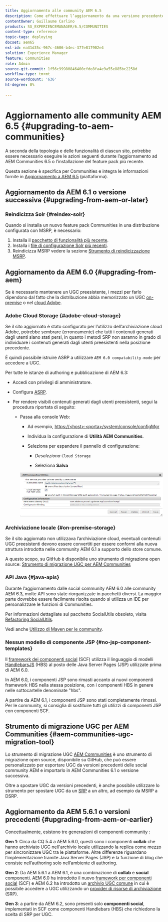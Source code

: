 ```yaml
---
title: Aggiornamento alle community AEM 6.5
description: Come effettuare l’aggiornamento da una versione precedente a AEM 6.5 Communities
contentOwner: Guillaume Carlino
products: SG_EXPERIENCEMANAGER/6.5/COMMUNITIES
content-type: reference
topic-tags: deploying
docset: aem65
exl-id: ea41d35c-967c-4606-b4ec-377e817902e4
solution: Experience Manager
feature: Communities
role: Admin
source-git-commit: 1f56c99980846400cfde8fa4e9a55e885bc2258d
workflow-type: tm+mt
source-wordcount: '636'
ht-degree: 0%

---
```


# Aggiornamento alle community AEM 6.5 {#upgrading-to-aem-communities}

A seconda della topologia e delle funzionalità di ciascun sito, potrebbe essere necessario eseguire le azioni seguenti durante l’aggiornamento ad AEM Communities 6.5 o l’installazione del feature pack più recente.

Questa sezione è specifica per Communities e integra le informazioni fornite in [Aggiornamento a AEM 6.5](/help/sites-deploying/upgrade.md) (piattaforma).

## Aggiornamento da AEM 6.1 o versione successiva {#upgrading-from-aem-or-later}

### Reindicizza Solr {#reindex-solr}

Quando si installa un nuovo feature pack Communities in una distribuzione configurata con MSRP, è necessario:

1. Installa il [pacchetto di funzionalità più recente](/help/communities/deploy-communities.md#latestfeaturepack).
1. Installa i [file di configurazione Solr più recenti](/help/communities/msrp.md#upgrading).
1. Reindicizza MSRP
vedere la sezione [Strumento di reindicizzazione MSRP](/help/communities/msrp.md#msrp-reindex-tool).

## Aggiornamento da AEM 6.0 {#upgrading-from-aem}

Se è necessario mantenere un UGC preesistente, i mezzi per farlo dipendono dal fatto che la distribuzione abbia memorizzato un UGC [on-premise](#on-premise-storage) o nel [cloud Adobe](#adobe-cloud-storage).

### Adobe Cloud Storage {#adobe-cloud-storage}

Se il sito aggiornato è stato configurato per l’utilizzo dell’archiviazione cloud Adobe, potrebbe sembrare (erroneamente) che tutti i contenuti generati dagli utenti siano stati persi, in quanto i metodi SRP non saranno in grado di individuare i contenuti generati dagli utenti preesistenti nella posizione precedente.

È quindi possibile istruire ASRP a utilizzare `AEM 6.0 compatability-mode` per accedere a UGC.

Per tutte le istanze di authoring e pubblicazione di AEM 6.3:

* Accedi con privilegi di amministratore.
* Configura [ASRP](/help/communities/asrp.md).
* Per rendere visibili contenuti generati dagli utenti preesistenti, segui la procedura riportata di seguito:

   * Passa alla console Web:

      * Ad esempio, [https://&lt;host>:&lt;porta>/system/console/configMgr](https://localhost:4502/system/console/configMgr)

      * Individua la configurazione di **Utilità AEM Communities**.
      * Seleziona per espandere il pannello di configurazione:

         * *Deseleziona* `Cloud Storage`

         * Seleziona **Salva**

     ![utilità](assets/utilities.png)

### Archiviazione locale {#on-premise-storage}

Se il sito aggiornato non utilizzava l’archiviazione cloud, eventuali contenuti UGC preesistenti devono essere convertiti per essere conformi alla nuova struttura introdotta nelle community AEM 6.1 a supporto dello store comune.

A questo scopo, su GitHub è disponibile uno strumento di migrazione open source:
[Strumento di migrazione UGC per AEM Communities](https://github.com/Adobe-Marketing-Cloud/communities-ugc-migration)

### API Java {#java-apis}

Durante l’aggiornamento dalle social community AEM 6.0 alle community AEM 6.3, molte API sono state riorganizzate in pacchetti diversi. La maggior parte dovrebbe essere facilmente risolta quando si utilizza un IDE per personalizzare le funzioni di Communities.

Per informazioni dettagliate sul pacchetto SocialUtils obsoleto, visita [Refactoring SocialUtils](/help/communities/socialutils.md).

Vedi anche [Utilizzo di Maven per le community](/help/communities/maven.md).

### Nessun modello di componente JSP {#no-jsp-component-templates}

Il [framework dei componenti social](/help/communities/scf.md) (SCF) utilizza il linguaggio di modelli [HandlebarsJS](https://handlebarsjs.com/) (HBS) al posto delle Java Server Pages (JSP) utilizzate prima di AEM 6.0.

In AEM 6.0, i componenti JSP sono rimasti accanto ai nuovi componenti framework HBS nella stessa posizione, con i componenti HBS in genere nelle sottocartelle denominate &quot;hbs&quot;.

A partire da AEM 6.1, i componenti JSP sono stati completamente rimossi. Per le community, si consiglia di sostituire tutti gli utilizzi di componenti JSP con componenti SCF.

## Strumento di migrazione UGC per AEM Communities {#aem-communities-ugc-migration-tool}

Lo strumento di migrazione UGC [AEM Communities](https://github.com/Adobe-Marketing-Cloud/communities-ugc-migration) è uno strumento di migrazione open source, disponibile su GitHub, che può essere personalizzato per esportare UGC da versioni precedenti delle social community AEM e importarlo in AEM Communities 6.1 o versione successiva.

Oltre a spostare UGC da versioni precedenti, è anche possibile utilizzare lo strumento per spostare UGC da un [SRP](/help/communities/working-with-srp.md) a un altro, ad esempio da MSRP a DSRP.

## Aggiornamento da AEM 5.6.1 o versioni precedenti {#upgrading-from-aem-or-earlier}

Concettualmente, esistono tre generazioni di componenti community :

**Gen 1**: Circa da CQ 5.4 a AEM 5.6.0, questi sono i componenti **collab** che hanno archiviato UGC nell&#39;archivio locale utilizzando la replica come mezzo per sincronizzare UGC tra le piattaforme. Altre differenze riguardano l’implementazione tramite Java Server Pages (JSP) e la funzione di blog che consiste nell’authoring solo nell’ambiente di authoring.

**Gen 2**: Da AEM 5.6.1 a AEM 6.1, è una combinazione di **collab** e **social** componenti. AEM 6.0 ha introdotto il nuovo [framework per componenti social](/help/communities/scf.md) (SCF) e AEM 6.2 ha introdotto un [archivio UGC comune](/help/communities/working-with-srp.md) in cui è possibile accedere a UGC utilizzando un [provider di risorse di archiviazione](/help/communities/srp.md) (SRP).

**Gen 3**: a partire da AEM 6.2, sono presenti solo **componenti social**, implementati in SCF come componenti Handlebars (HBS) che richiedono la scelta di SRP per UGC.
